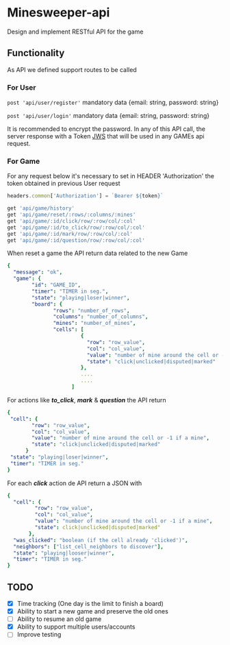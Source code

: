 # Minesweeper-api

Design and implement RESTful API for the game

## Functionality

As API we defined support routes to be called

### For User

```post 'api/user/register'``` mandatory data {email: string, password: string}

```post 'api/user/login'```    mandatory data {email: string, password: string}

It is recommended to encrypt the password.
In any of this API call, the server response with a Token [JWS](https://jwt.io/)
that will be used in any GAMEs api request.

### For Game

For any request below it's necessary to set in HEADER 'Authorization'
the token obtained in previous User request

```javascript
headers.common['Authorization'] = `Bearer ${token}`
```

```ruby
get 'api/game/history'
get 'api/game/reset/:rows/:columns/:mines'
get 'api/game/:id/click/row/:row/col/:col'
get 'api/game/:id/to_click/row/:row/col/:col'
get 'api/game/:id/mark/row/:row/col/:col'
get 'api/game/:id/question/row/:row/col/:col'
```

When reset a game the API return data related to the new Game

```yaml
{
  "message": "ok",
  "game": {
        "id": "GAME_ID",
        "timer": "TIMER in seg.",
        "state": "playing|loser|winner",
        "board": {
               "rows": "number_of_rows",
               "columns": "number_of_columns",
               "mines": "number_of_mines",
               "cells": [
                        {
                          "row": "row_value",
                          "col": "col_value",
                          "value": "number of mine around the cell or -1 if a mine",
                          "state": "click|unclicked|disputed|marked"
                        },
                        ....
                        ....
                     ]
```

For actions like ***to_click***, ***mark*** & ***question*** the API return

```yaml
{
 "cell": {
        "row": "row_value",
        "col": "col_value",
        "value": "number of mine around the cell or -1 if a mine",
        "state": "click|unclicked|disputed|marked"
      }
 "state": "playing|loser|winner",
 "timer": "TIMER in seg."
}
```

For each ***click*** action de API return a JSON with

```yaml
{
  "cell": {
         "row": "row_value",
         "col": "col_value",
         "value": "number of mine around the cell or -1 if a mine",
         "state": click|unclicked|disputed|marked"
       },
  "was_clicked": "boolean (if the cell already 'clicked')",
  "neighbors": ["list_cell_neighbors to discover"],
  "state": "playing|looser|winner",
  "timer": "TIMER in seg."
}
```

## TODO

- [x] Time tracking (One day is the limit to finish a board)
- [x] Ability to start a new game and preserve the old ones
- [ ] Ability to resume an old game
- [x] Ability to support multiple users/accounts
- [ ] Improve testing
